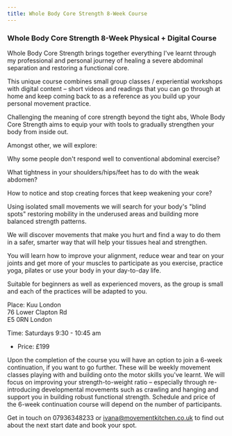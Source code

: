 ```yaml
---
title: Whole Body Core Strength 8-Week Course
---
```


### Whole Body Core Strength 8-Week Physical + Digital Course

Whole Body Core Strength brings together everything I've learnt through my
professional and personal journey of healing a severe abdominal separation and
restoring a functional core.

This unique course combines small group classes / experiential workshops with
digital content – short videos and readings that you can go through at home and
keep coming back to as a reference as you build up your personal movement
practice.

Challenging the meaning of core strength beyond the tight abs, Whole Body Core
Strength aims to equip your with tools to gradually strengthen your body from
inside out.

Amongst other, we will explore:

Why some people don't respond well to conventional abdominal exercise?

What tightness in your shoulders/hips/feet has to do with the weak abdomen?

How to notice and stop creating forces that keep weakening your core?

Using isolated small movements we will search for your body's "blind spots"
restoring mobility in the underused areas and building more balanced strength
patterns.

We will discover movements that make you hurt and find a way to do them in a
safer, smarter way that will help your tissues heal and strengthen.

You will learn how to improve your alignment, reduce wear and tear on your
joints and get more of your muscles to participate as you exercise, practice
yoga, pilates or use your body in your day-to-day life.

Suitable for beginners as well as experienced movers, as the group is small and
each of the practices will be adapted to you.

Place: Kuu London  
76 Lower Clapton Rd  
E5 0RN London

Time: Saturdays 9:30 - 10:45 am

* Price: £199

Upon the completion of the course you will have an option to join a 6-week
continuation, if you want to go further. These will be weekly movement classes
playing with and building onto the motor skills you've learnt. We will focus on
improving your strength-to-weight ratio – especially through re-introducing
developmental movements such as crawling and hanging and support you in building
robust functional strength. Schedule and price of the 6-week continuation course
will depend on the number of participants.

Get in touch on 07936348233 or ivana@movementkitchen.co.uk to find out about the
next start date and book your spot.
